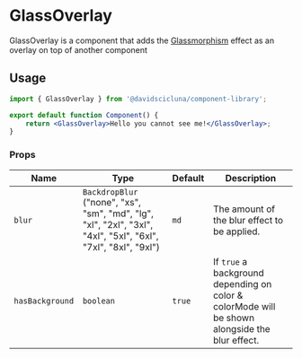 # GlassOverlay

GlassOverlay is a component that adds the [Glassmorphism](https://www.freecodecamp.org/news/glassmorphism-how-to-create-a-glass-card-in-figma/#:~:text=Glassmorphism%20is%20a%20style%20which,and%20feel%20to%20its%20elements.) effect as an overlay on top of another component

## Usage

```jsx
import { GlassOverlay } from '@davidscicluna/component-library';

export default function Component() {
	return <GlassOverlay>Hello you cannot see me!</GlassOverlay>;
}
```

### Props

| Name            | Type                                                                                                          | Default | Description                                                                                    |
| --------------- | ------------------------------------------------------------------------------------------------------------- | ------- | ---------------------------------------------------------------------------------------------- |
| `blur`          | `BackdropBlur` ("none", "xs", "sm", "md", "lg", "xl", "2xl", "3xl", "4xl", "5xl", "6xl", "7xl", "8xl", "9xl") | `md`    | The amount of the blur effect to be applied.                                                   |
| `hasBackground` | `boolean`                                                                                                     | `true`  | If `true` a background depending on color & colorMode will be shown alongside the blur effect. |
